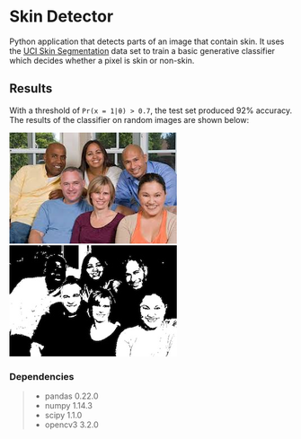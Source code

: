 # Skin Detector
Python application that detects parts of an image that contain skin. It uses the [UCI Skin Segmentation](https://archive.ics.uci.edu/ml/datasets/skin+segmentation) data set to train a basic generative classifier which decides whether a pixel is skin or non-skin.

## Results
With a threshold of `Pr(x = 1|θ) > 0.7`, the test set produced 92% accuracy. The results of the classifier on random images are shown below:

![test](https://raw.githubusercontent.com/jimiolaniyan/SkinDetector/master/images/original/test.jpeg)![mask](https://raw.githubusercontent.com/jimiolaniyan/SkinDetector/master/images/mask/mask.jpg)

### Dependencies

> * pandas      0.22.0
> * numpy       1.14.3
> * scipy       1.1.0
> * opencv3     3.2.0
